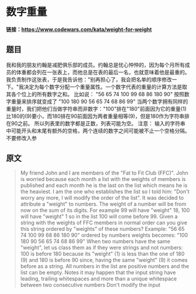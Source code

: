 # 数字重量

**链接：https://www.codewars.com/kata/weight-for-weight**

## 题目
我和我的朋友约翰是减肥俱乐部的成员。约翰总是忧心忡忡的，因为每个月所有成员的体重都会列在一张表上，而他总是在表的最后一名，也就意味着他是最重的。我负责制作这张表，于是我告诉他："别再担心了，我会把名单的顺序修改一下。"我决定为每个数字分配一个重量属性。一个数字代表的重量的计算方法是取其各个位上的所有数字之和。
比如说：
"56 65 74 100 99 68 86 180 90" 按照数字重量来排序就变成了 "100 180 90 56 65 74 68 86 99"
当两个数字拥有同样的重量时，我们把他们当做字符串而非数字："100"排在"180"前面因为它的重量(1)比180的(9)要小，而180排在90前面因为两者重量相等(9)，但是180作为字符串排在90之前。
所以列表里的数字都是正数，列表可能为空。
注意：
输入的字符串中可能开头和末尾有额外的空格，两个连续的数字之间可能被不止一个空格分隔。
不要修改入参


## 原文

> My friend John and I are members of the "Fat to Fit Club (FFC)". John is worried because each month a list with the weights of members is published and each month he is the last on the list which means he is the heaviest.
I am the one who establishes the list so I told him: "Don't worry any more, I will modify the order of the list". It was decided to attribute a "weight" to numbers. The weight of a number will be from now on the sum of its digits.
For example 99 will have "weight" 18, 100 will have "weight" 1 so in the list 100 will come before 99. Given a string with the weights of FFC members in normal order can you give this string ordered by "weights" of these numbers?
Example:
"56 65 74 100 99 68 86 180 90" ordered by numbers weights becomes: "100 180 90 56 65 74 68 86 99"
When two numbers have the same "weight", let us class them as if they were strings and not numbers: 100 is before 180 because its "weight" (1) is less than the one of 180 (9) and 180 is before 90 since, having the same "weight" (9) it comes before as a string.
All numbers in the list are positive numbers and the list can be empty.
Notes
it may happen that the input string have leading, trailing whitespaces and more than a unique whitespace between two consecutive numbers
Don't modify the input
